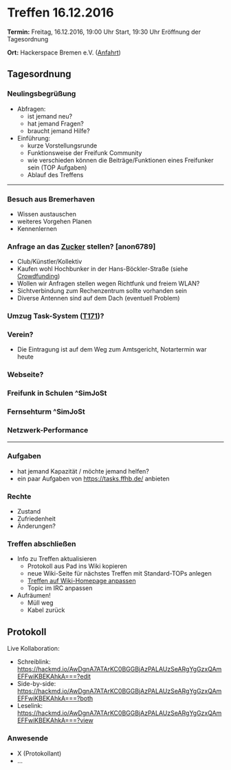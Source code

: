 # Treffen 16.12.2016

**Termin:** Freitag, 16.12.2016, 19:00 Uhr Start, 19:30 Uhr Eröffnung der Tagesordnung

**Ort:** Hackerspace Bremen e.V. ([Anfahrt](https://www.hackerspace-bremen.de/anfahrt/))

## Tagesordnung
### Neulingsbegrüßung
- Abfragen:
    - ist jemand neu?
    - hat jemand Fragen?
    - braucht jemand Hilfe?
- Einführung:
    - kurze Vorstellungsrunde
    - Funktionsweise der Freifunk Community
    - wie verschieden können die Beiträge/Funktionen eines Freifunker sein (TOP Aufgaben)
    - Ablauf des Treffens

---

### Besuch aus Bremerhaven
- Wissen austauschen
- weiteres Vorgehen Planen
- Kennenlernen

### Anfrage an das [Zucker](http://zucker-club.de/) stellen? [anon6789]
- Club/Künstler/Kollektiv
- Kaufen wohl Hochbunker in der Hans-Böckler-Straße (siehe [Crowdfunding](https://www.startnext.com/zuckerbremen))
- Wollen wir Anfragen stellen wegen Richtfunk und freiem WLAN?
- Sichtverbindung zum Rechenzentrum sollte vorhanden sein
- Diverse Antennen sind auf dem Dach (eventuell Problem)

### Umzug Task-System ([T171](https://tasks.ffhb.de/T171))?

### Verein?
- Die Eintragung ist auf dem Weg zum Amtsgericht, Notartermin war heute

### Webseite?

### Freifunk in Schulen ^SimJoSt

### Fernsehturm ^SimJoSt

### Netzwerk-Performance
---

### Aufgaben
- hat jemand Kapazität / möchte jemand helfen?
- ein paar Aufgaben von https://tasks.ffhb.de/ anbieten

### Rechte
- Zustand
- Zufriedenheit
- Änderungen?

### Treffen abschließen
- Info zu Treffen aktualisieren
  - Protokoll aus Pad ins Wiki kopieren
  - neue Wiki-Seite für nächstes Treffen mit Standard-TOPs anlegen
  - [Treffen auf Wiki-Homepage anpassen](Home)
  - Topic im IRC anpassen
- Aufräumen!
  - Müll weg
  - Kabel zurück

## Protokoll
Live Kollaboration:
- Schreiblink: https://hackmd.io/AwDgnA7ATArKC0BGGBjAzPALAUzSeARgYgGzxQAmEFFwiKBEKAhkA===?edit
- Side-by-side: https://hackmd.io/AwDgnA7ATArKC0BGGBjAzPALAUzSeARgYgGzxQAmEFFwiKBEKAhkA===?both
- Leselink: https://hackmd.io/AwDgnA7ATArKC0BGGBjAzPALAUzSeARgYgGzxQAmEFFwiKBEKAhkA===?view

### Anwesende
- X (Protokollant)
- ...